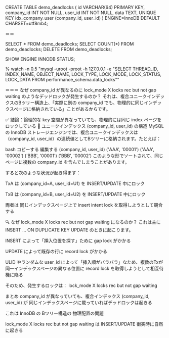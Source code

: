 CREATE TABLE demo_deadlocks (
  id VARCHAR(64) PRIMARY KEY,
  company_id INT NOT NULL,
  user_id INT NOT NULL,
  data TEXT,
  UNIQUE KEY idx_company_user (company_id, user_id)
) ENGINE=InnoDB DEFAULT CHARSET=utf8mb4;

＝＝

SELECT * FROM demo_deadlocks;
SELECT COUNT(*) FROM demo_deadlocks;
DELETE FROM demo_deadlocks;

SHOW ENGINE INNODB STATUS;



% watch -n 0.5 "mysql -uroot -proot -h 127.0.0.1 -e \"SELECT THREAD_ID, INDEX_NAME, OBJECT_NAME, LOCK_TYPE, LOCK_MODE, LOCK_STATUS, LOCK_DATA FROM performance_schema.data_locks\""


＝＝＝
なぜ company_id が異なるのに lock_mode X locks rec but not gap waiting のようなデッドロックが発生するのか？
それは、複合ユニークインデックスのBツリー構造上、「実際に別の company_id でも、物理的に同じインデックスページに格納されている」ことがあるからです。

✅ 結論：論理的な key 空間が異なっていても、物理的には同じ index ページをロックしている
🔸 ユニークインデックス (company_id, user_id) の構造
MySQL の InnoDB ストレージエンジンでは、複合ユニークインデックスは （company_id, user_id）の連続値としてBツリーに格納されます。たとえば：

bash
コピーする
編集する
(company_id, user_id)
('AAA', '00001')
('AAA', '00002')
('BBB', '00001')
('BBB', '00002')
このような形でソートされて、同じページに複数の company_id を含んでしまうことがあります。

すると次のような状況が起き得ます：

TxA は (company_id=A, user_id=U1) を INSERT/UPDATE 中にロック

TxB は (company_id=B, user_id=U2) を INSERT/UPDATE 中にロック

両者は 同じインデックスページ上で insert intent lock を取得しようとして競合する

🔍 なぜ lock_mode X locks rec but not gap waiting になるのか？
これは主に INSERT ... ON DUPLICATE KEY UPDATE のときに起こります。

INSERT によって「挿入位置を探す」ために gap lock がかかる

UPDATE によって既存の行に record lock がかかる

ULID やランダムな user_id によって「挿入順がバラバラ」なため、複数のTxが 同一インデックスページの異なる位置に record lock を取得しようとして相互待機に陥る

そのため、発生するロックは：
lock_mode X locks rec but not gap waiting

 まとめ
company_id が異なっていても、複合インデックス (company_id, user_id) が 同じインデックスページに載っていればデッドロックは起きる

これは InnoDB の Bツリー構造の 物理配置の問題

lock_mode X locks rec but not gap waiting は INSERT/UPDATE 衝突時に自然に起きる
